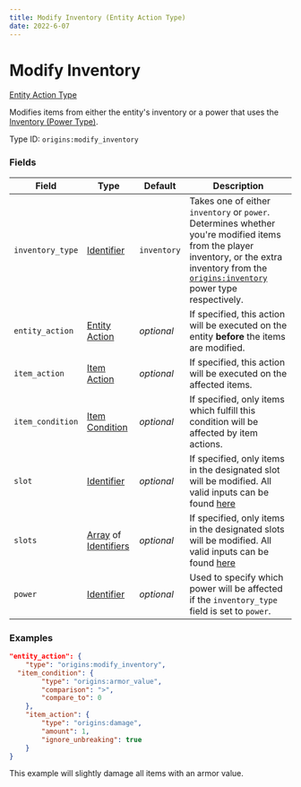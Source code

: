 ```yaml
---
title: Modify Inventory (Entity Action Type)
date: 2022-6-07
---
```


# Modify Inventory

[Entity Action Type](../entity_action_types.md)

Modifies items from either the entity's inventory or a power that uses the [Inventory (Power Type)](../../power_types/inventory.md).

Type ID: `origins:modify_inventory`

### Fields

Field  | Type | Default | Description
-------|------|---------|-------------
`inventory_type` | [Identifier](../../data_types/identifier.md) | `inventory` | Takes one of either `inventory` or `power`. Determines whether you're modified items from the player inventory, or the extra inventory from the [`origins:inventory`](../types/power_types/inventory.md) power type respectively.
`entity_action` | [Entity Action](../types/entity_action_types.md) | _optional_ | If specified, this action will be executed on the entity **before** the items are modified.
`item_action` | [Item Action](../types/item_action_types.md) | _optional_ | If specified, this action will be executed on the affected items.
`item_condition` | [Item Condition](../types/item_condition_types.md) | _optional_ | If specified, only items which fulfill this condition will be affected by item actions.
`slot` | [Identifier](../../data_types/identifier.md) | _optional_ | If specified, only items in the designated slot will be modified. All valid inputs can be found [here](https://minecraft.fandom.com/wiki/Slot#Command_argument)
`slots` | [Array](../data_types/array.md) of [Identifiers](../data_types/identifier.md) | _optional_ | If specified, only items in the designated slots will be modified. All valid inputs can be found [here](https://minecraft.fandom.com/wiki/Slot#Command_argument)
`power` | [Identifier](../data_types/identifier.md) | _optional_ | Used to specify which power will be affected if the `inventory_type` field is set to `power`.


### Examples

```json
"entity_action": {
	"type": "origins:modify_inventory",
  "item_condition": {
		"type": "origins:armor_value",
		"comparison": ">",
		"compare_to": 0
	},
	"item_action": {
		"type": "origins:damage",
		"amount": 1,
		"ignore_unbreaking": true
	}
}
```

This example will slightly damage all items with an armor value.
